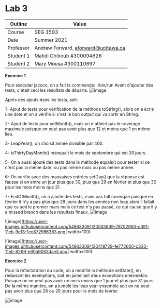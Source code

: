 # Lab 3

| Outline | Value |
| ------------- | ------------- |
| Course  | SEG 3503  |
| Date  | Summer 2021 |
| Professor  | Andrew Forward, aforward@uottawa.ca  |
| Student 1  | Mahdi Chiboub #300094626 |
| Student 2  | Mary Mousa #300110697  |



**Exercice 1**

Pour executer jacoco, on a fait la commande: ./bin/run
Avant d'ajouter des tests, c'était ceci les résultats de départs.
![image](https://user-images.githubusercontent.com/54963309/120418728-0e8e0600-c32f-11eb-9c38-8d70c57b6eca.png)


Après des ajouts dans les tests, soit:

1- Ajout de tests pour vérification de la méthode toString(), alors on a écris une date et on a vérifié si c'est le bon output qui va sortir en String.

2- Ajout de tests pour setMonth(), mais on n'atteint pas le coverage maximale puisque on peut pas avoir plus que 12 et moins que 1 en même lieu.

3- LeapYear(), on choisit annee divisible par 400.

4- isThirtyDayMonth() manquait le mois de seotembre qui est 30 jours.

5- On a aussi ajouté des tests dans la méthode equals() pour tester si ce n'est pas la même date, ou pas même mois ou pas même année.

6- On verifie avec des mauvaises entrées setDay() que la réponse est fausse si on entre un jour plus que 30, plus que 29 en février et plus que 30 pour les mois moins que 31.

7- EndOfMonth(), on a ajouté des tests, mais pas full covergae puisque en février il n'y a pas plus que 28 jours dans les années non leap alors il fallait que ca soit le premier mars mais ce test n'a pas passé, ce qui cause que il y a missed branch dans les résultats finaux.
![image](https://user-images.githubusercontent.com/54963309/120503522-5fcee180-c391-11eb-950a-450f76486211.png)

![image](https://user-images.githubusercontent.com/54963309/120503639-79702900-c391-11eb-9c13-1ec872966383.png| width=100)


![image](https://user-images.githubusercontent.com/54963309/120419729-fe772600-c330-11eb-8269-e90a9082dae3.png| width=100)

**Exercice 2**

Pour la réfactoration du code, on a modifié la méthode setDate(), en reduisant les exemptions, soit en jumellant deux exceptions enesmeble. Puisque on ne peut pas avoir un mois moins que 1 jour et plus que 31 jours. De la même manière, on a jumelé les leap year ensemble soit on ne peut pas avoir plus que 28 ou 29 jours pour le mois de fevrier.

![image](https://user-images.githubusercontent.com/54963309/120502548-850f2000-c390-11eb-9005-61e8927fa3fc.png)
 
